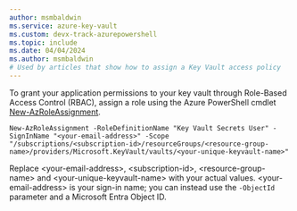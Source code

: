 ```yaml
---
author: msmbaldwin
ms.service: azure-key-vault
ms.custom: devx-track-azurepowershell
ms.topic: include
ms.date: 04/04/2024
ms.author: msmbaldwin
# Used by articles that show how to assign a Key Vault access policy
---
```


To grant your application permissions to your key vault through Role-Based Access Control (RBAC), assign a role using the Azure PowerShell cmdlet [New-AzRoleAssignment](/powershell/module/az.resources/new-azroleassignment).

```azurepowershell
New-AzRoleAssignment -RoleDefinitionName "Key Vault Secrets User" -SignInName "<your-email-address>" -Scope "/subscriptions/<subscription-id>/resourceGroups/<resource-group-name>/providers/Microsoft.KeyVault/vaults/<your-unique-keyvault-name>"
```

Replace \<your-email-address\>, \<subscription-id\>, \<resource-group-name\> and \<your-unique-keyvault-name\> with your actual values. \<your-email-address\> is your sign-in name; you can instead use the `-ObjectId` parameter and a Microsoft Entra Object ID.

